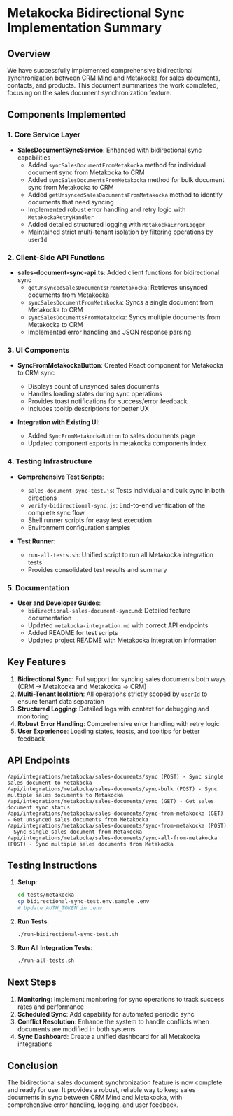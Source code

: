 # Metakocka Bidirectional Sync Implementation Summary

## Overview

We have successfully implemented comprehensive bidirectional synchronization between CRM Mind and Metakocka for sales documents, contacts, and products. This document summarizes the work completed, focusing on the sales document synchronization feature.

## Components Implemented

### 1. Core Service Layer

- **SalesDocumentSyncService**: Enhanced with bidirectional sync capabilities
  - Added `syncSalesDocumentFromMetakocka` method for individual document sync from Metakocka to CRM
  - Added `syncSalesDocumentsFromMetakocka` method for bulk document sync from Metakocka to CRM
  - Added `getUnsyncedSalesDocumentsFromMetakocka` method to identify documents that need syncing
  - Implemented robust error handling and retry logic with `MetakockaRetryHandler`
  - Added detailed structured logging with `MetakockaErrorLogger`
  - Maintained strict multi-tenant isolation by filtering operations by `userId`

### 2. Client-Side API Functions

- **sales-document-sync-api.ts**: Added client functions for bidirectional sync
  - `getUnsyncedSalesDocumentsFromMetakocka`: Retrieves unsynced documents from Metakocka
  - `syncSalesDocumentFromMetakocka`: Syncs a single document from Metakocka to CRM
  - `syncSalesDocumentsFromMetakocka`: Syncs multiple documents from Metakocka to CRM
  - Implemented error handling and JSON response parsing

### 3. UI Components

- **SyncFromMetakockaButton**: Created React component for Metakocka to CRM sync
  - Displays count of unsynced sales documents
  - Handles loading states during sync operations
  - Provides toast notifications for success/error feedback
  - Includes tooltip descriptions for better UX

- **Integration with Existing UI**:
  - Added `SyncFromMetakockaButton` to sales documents page
  - Updated component exports in metakocka components index

### 4. Testing Infrastructure

- **Comprehensive Test Scripts**:
  - `sales-document-sync-test.js`: Tests individual and bulk sync in both directions
  - `verify-bidirectional-sync.js`: End-to-end verification of the complete sync flow
  - Shell runner scripts for easy test execution
  - Environment configuration samples

- **Test Runner**:
  - `run-all-tests.sh`: Unified script to run all Metakocka integration tests
  - Provides consolidated test results and summary

### 5. Documentation

- **User and Developer Guides**:
  - `bidirectional-sales-document-sync.md`: Detailed feature documentation
  - Updated `metakocka-integration.md` with correct API endpoints
  - Added README for test scripts
  - Updated project README with Metakocka integration information

## Key Features

1. **Bidirectional Sync**: Full support for syncing sales documents both ways (CRM → Metakocka and Metakocka → CRM)
2. **Multi-Tenant Isolation**: All operations strictly scoped by `userId` to ensure tenant data separation
3. **Structured Logging**: Detailed logs with context for debugging and monitoring
4. **Robust Error Handling**: Comprehensive error handling with retry logic
5. **User Experience**: Loading states, toasts, and tooltips for better feedback

## API Endpoints

```
/api/integrations/metakocka/sales-documents/sync (POST) - Sync single sales document to Metakocka
/api/integrations/metakocka/sales-documents/sync-bulk (POST) - Sync multiple sales documents to Metakocka
/api/integrations/metakocka/sales-documents/sync (GET) - Get sales document sync status
/api/integrations/metakocka/sales-documents/sync-from-metakocka (GET) - Get unsynced sales documents from Metakocka
/api/integrations/metakocka/sales-documents/sync-from-metakocka (POST) - Sync single sales document from Metakocka
/api/integrations/metakocka/sales-documents/sync-all-from-metakocka (POST) - Sync multiple sales documents from Metakocka
```

## Testing Instructions

1. **Setup**:
   ```bash
   cd tests/metakocka
   cp bidirectional-sync-test.env.sample .env
   # Update AUTH_TOKEN in .env
   ```

2. **Run Tests**:
   ```bash
   ./run-bidirectional-sync-test.sh
   ```
   
3. **Run All Integration Tests**:
   ```bash
   ./run-all-tests.sh
   ```

## Next Steps

1. **Monitoring**: Implement monitoring for sync operations to track success rates and performance
2. **Scheduled Sync**: Add capability for automated periodic sync
3. **Conflict Resolution**: Enhance the system to handle conflicts when documents are modified in both systems
4. **Sync Dashboard**: Create a unified dashboard for all Metakocka integrations

## Conclusion

The bidirectional sales document synchronization feature is now complete and ready for use. It provides a robust, reliable way to keep sales documents in sync between CRM Mind and Metakocka, with comprehensive error handling, logging, and user feedback.
